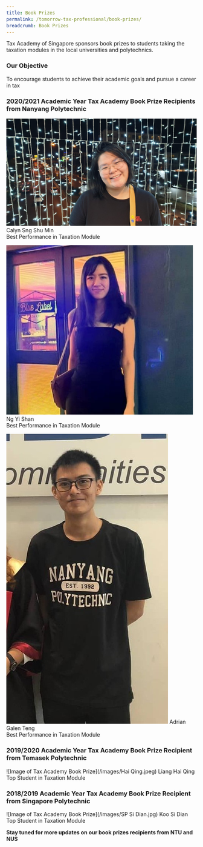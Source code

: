 ```yaml
---
title: Book Prizes
permalink: /tomorrow-tax-professional/book-prizes/
breadcrumb: Book Prizes
---
```

Tax Academy of Singapore sponsors book prizes to students taking the taxation modules in the local universities and polytechnics. 


### **Our Objective**

To encourage students to achieve their academic goals and pursue a career in tax

### **2020/2021 Academic Year Tax Academy Book Prize Recipients from Nanyang Polytechnic**

![Image of Tax Academy Book Prize](/images/Calyn.jpg)
Calyn Sng Shu Min<br>
Best Performance in Taxation Module<br>

![Image of Tax Academy Book Prize](/images/NgYiShan.jpeg)
Ng Yi Shan<br>
Best Performance in Taxation Module<br>


![Image of Tax Academy Book Prize](/images/Adrian.jpg)
Adrian Galen Teng<br>
Best Performance in Taxation Module<br>


### **2019/2020 Academic Year Tax Academy Book Prize Recipient from Temasek Polytechnic**

![Image of Tax Academy Book Prize](/images/Hai Qing.jpeg)
Liang Hai Qing<br>
Top Student in Taxation Module<br>


### **2018/2019 Academic Year Tax Academy Book Prize Recipient from Singapore Polytechnic**

![Image of Tax Academy Book Prize](/images/SP Si Dian.jpg)
Koo Si Dian<br>
Top Student in Taxation Module<br>

**Stay tuned for more updates on our book prizes recipients from NTU and NUS**
